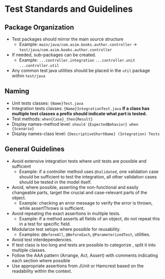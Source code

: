 # Test Standards and Guidelines

## Package Organization

- Test packages should mirror the main source structure
    - Example: `main/java/com.asim.books.author.controller` → `test/java/com.asim.books.author.controller`
- If needed, sub-packages can be created.
    - Example: `...controller.integration` `...controller.unit` `...controller.util`
- Any common test java utilities should be placed in the `util` package within `test/java`

## Naming

- Unit tests classes: `{Name}Test.java`
- Integration tests classes: `{Name}IntegrationTest.java`
  **If a class has multiple test classes a prefix should indicate what part is tested.**
- Test methods: `when{Case}_then{Result}`
- Display names-method level: `should {ExpectedBehavior} when {Scenario}`
- Display names-class level: `{DescriptiveShortName} (Integration) Tests`

## General Guidelines

- Avoid extensive integration tests where unit tests are possible and sufficient
    - Example: if a controller method uses `@Validated`, one validation case should be sufficient to test the
      integration, all other validation cases should be tested in the model itself.
- Avoid, where possible, asserting the non-functional and easily changeable parts, target the crucial and case-relevant
  parts of the object.
    - Example: checking an error message to verify the error is thrown, while assertThrows is sufficient.
- Avoid repeating the exact assertions in multiple tests.
    - Example: if a method asserts all fields of an object, do not repeat this in a test for specific field.
- Modularize test setups where possible for reusability.
    - Examples: `@BeforeAll`, `@BeforeEach`, `@ParameterizedTest`, utilities.
- Avoid test interdependencies.
- If test class is too long and tests are possible to categorize , split it into multiple classes.
- Follow the AAA pattern (Arrange, Act, Assert) with comments indicating each section where possible
- Use appropriate assertions from JUnit or Hamcrest based on the readability within the context.